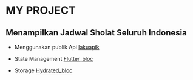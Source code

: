 # MY PROJECT

## Menampilkan Jadwal Sholat Seluruh Indonesia

- Menggunakan publik Api [lakuapik](https://github.com/lakuapik/jadwalsholatorg)

- State Management [Flutter_bloc](https://pub.dev/packages/flutter_bloc)

- Storage [Hydrated_bloc](https://pub.dev/packages/hydrated_bloc)

